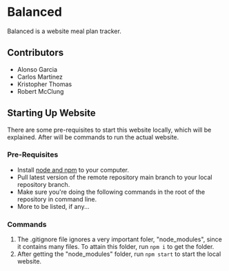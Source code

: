 # Balanced

Balanced is a website meal plan tracker.

## Contributors

- Alonso Garcia
- Carlos Martinez
- Kristopher Thomas
- Robert McClung

## Starting Up Website

There are some pre-requisites to start this website locally, which will be
explained. After will be commands to run the actual website.

### Pre-Requisites

- Install [node and npm](https://docs.npmjs.com/downloading-and-installing-node-js-and-npm#checking-your-version-of-npm-and-nodejs) 
to your computer.
- Pull latest version of the remote repository main branch to your local
repository branch.
- Make sure you're doing the following commands in the root of the repository in
command line.
- More to be listed, if any...

### Commands

1. The .gitignore file ignores a very important foler, "node_modules", since it
contains many files. To attain this folder, run `npm i` to get the folder.
2. After getting the "node_modules" folder, run `npm start` to start the 
local website.